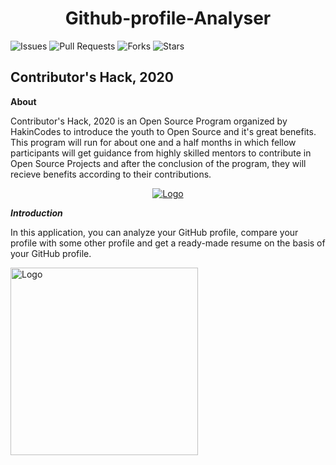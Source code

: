 <h1 align= "center"><b>Github-profile-Analyser</b></h1>

![Issues](https://img.shields.io/github/issues/Aakansha99/Github-Profile-Analyser)
![Pull Requests](https://img.shields.io/github/issues-pr/Aakansha99/Github-Profile-Analyser?)
![Forks](https://img.shields.io/github/forks/Aakansha99/Github-Profile-Analyser)
![Stars](https://img.shields.io/github/stars/Aakansha99/Github-Profile-Analyser)

## Contributor's Hack, 2020

****About****

Contributor's Hack, 2020 is an Open Source Program organized by HakinCodes to introduce the youth to Open Source and it's great benefits. This program will run for about one and a half months in which fellow participants will get guidance from highly skilled mentors to contribute in Open Source Projects and after the conclusion of the program, they will recieve benefits according to their contributions.

<p align="center">
  <a href="https://hakincodes.tech/">
    <img src="https://dev-to-uploads.s3.amazonaws.com/i/l03dhrni2dxfgi67hx78.jpeg" alt="Logo">
  </a>
</p>


***Introduction***

In this application, you can analyze your GitHub profile, compare your profile with some other profile and get a ready-made resume on the basis of your GitHub profile.



<img src="https://media.giphy.com/media/du3J3cXyzhj75IOgvA/giphy.gif" alt="Logo" width="300">
